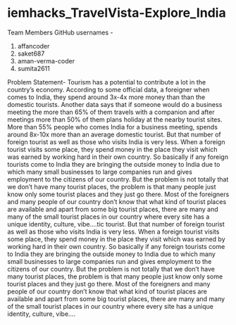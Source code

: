 # iemhacks_TravelVista-Explore_India

Team Members GitHub usernames -
1. affancoder 
2. saket687
3. aman-verma-coder
4. sumita2611

Problem Statement- 
Tourism has a potential to contribute a lot in the country’s economy. According to some official data, a foreigner when comes to India, they spend around 3x-4x more money than than the domestic tourists. Another data says that if someone would do a business meeting the more than 65% of them travels with a companion and after meetings more than 50% of them plans holiday at the nearby tourist sites. More than 55% people who comes India for a business meeting, spends around 8x-10x more than an average domestic tourist. But that number of foreign tourist as well as those who visits India is very less. When a foreign tourist visits some place, they spend money in the place they visit which was earned by working hard in their own country. So basically if any foreign tourists come to India they are bringing the outside money to India due to which many small businesses to large companies run and gives employment to the citizens of our country. But the problem is not totally that we don’t have many tourist places, the problem is that many people just know only some tourist places and they just go there. Most of the foreigners and many people of our country don’t know that what kind of tourist places are available and apart from some big tourist places, there are many and many of the small tourist places in our country where every site has a unique identity, culture, vibe….tic tourist. But that number of foreign tourist as well as those who visits India is very less. When a foreign tourist visits some place, they spend money in the place they visit which was earned by working hard in their own country. So basically if any foreign tourists come to India they are bringing the outside money to India due to which many small businesses to large companies run and gives employment to the citizens of our country. But the problem is not totally that we don’t have many tourist places, the problem is that many people just know only some tourist places and they just go there. Most of the foreigners and many people of our country don’t know that what kind of tourist places are available and apart from some big tourist places, there are many and many of the small tourist places in our country where every site has a unique identity, culture, vibe….
